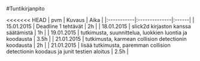 ﻿#Tuntikirjanpito

<<<<<<< HEAD
| pvm    	 | Kuvaus        | Aika  |
|:-----------|:--------------|:------|
| 15.01.2015 | Deadline 1 tehtävät | 2h |
| 18.01.2015 | slick2d kirjaston kanssa säätämistä | 1h |
| 19.01.2015 | tutkimusta, suunnittelua, luokkien luontia ja koodausta | 3.5h |
| 21.01.2015 | tutkimusta, karmean collision detectionin koodausta | 2h |
| 21.01.2015 | lisää tutkimusta, paremman collision detectionin koodaus ja junit testien aloitus | 2.5h |

